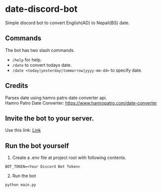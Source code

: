 # date-discord-bot
Simple discord bot to convert English(AD) to Nepali(BS) date.

## Commands
The bot has two slash commands.
- `/help` for help. 
- `/date` to convert todays date. 
- `/date <today|yesterday|tommorrow|yyyy-mm-dd>` to specify date. 
 
## Credits
Parses date using hamro patro date converter api. <br/>
Hamro Patro Date Converter: https://www.hamropatro.com/date-converter

## Invite the bot to your server.
Use this link: <a href="https://discord.com/api/oauth2/authorize?client_id=1078326907780735057&permissions=274877910016&scope=bot%20applications.commands" target="_blank">Link</a>

## Run the bot yourself
1. Create a .env file at project root with following contents.
```
BOT_TOKEN=<Your Discord Bot Token>
```
2. Run the bot
```
python main.py
```

